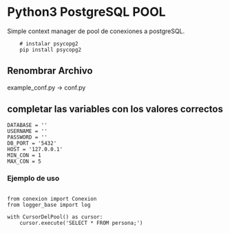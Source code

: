 # Python3 PostgreSQL POOL

Simple context manager de pool de conexiones a postgreSQL.



```
    # instalar psycopg2
    pip install psycopg2
```

## Renombrar Archivo


example_conf.py -> conf.py

## completar las variables con los valores correctos

```
DATABASE = ''
USERNAME = ''
PASSWORD = ''
DB_PORT = '5432'
HOST = '127.0.0.1'
MIN_CON = 1
MAX_CON = 5

```

### Ejemplo de uso

```

from conexion import Conexion
from logger_base import log

with CursorDelPool() as cursor:
    cursor.execute('SELECT * FROM persona;')
```